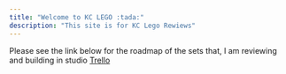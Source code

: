 ```yaml
---
title: "Welcome to KC LEGO :tada:"
description: "This site is for KC Lego Rewiews"
---
```



Please see the link below for the roadmap of the sets that, I am reviewing and building in studio [Trello](https://trello.com/invite/b/67e5aa0d5e6eefb07aead9e4/ATTId2cfeb47122c8c12abfe49f74ef67a0731F5F7FD/lego-studo-website-roadmap)



<!--
<div class="flex px-4 py-2 mb-8 text-base rounded-md bg-primary-100 dark:bg-primary-900">
  <span class="flex items-center ltr:pr-3 rtl:pl-3 text-primary-400">
    {{< icon "triangle-exclamation" >}}
  </span>
  <span class="flex items-center justify-between grow dark:text-neutral-300">
    <span class="prose dark:prose-invert">This is a demo of the <code id="layout">background</code> layout.</span>
    <button
      id="switch-layout-button"
      class="px-4 !text-neutral !no-underline rounded-md bg-primary-600 hover:!bg-primary-500 dark:bg-primary-800 dark:hover:!bg-primary-700"
    >
      Switch layout &orarr;
    </button>
  </span>
</div>
 --/>
